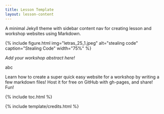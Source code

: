 ```yaml
---
title: Lesson Template
layout: lesson-content
---
```


A minimal Jekyll theme with sidebar content nav for creating lesson and workshop websites using Markdown.

{% include figure.html img="letras_25_1.jpeg" alt="stealing code" caption="Stealing Code" width="75%" %}

*Add your workshop abstract here!*

abc

Learn how to create a super quick easy website for a workshop by writing a few markdown files! 
Host it for free on GitHub with gh-pages, and share!
Fun!

{% include toc.html %}

{% include template/credits.html %}
